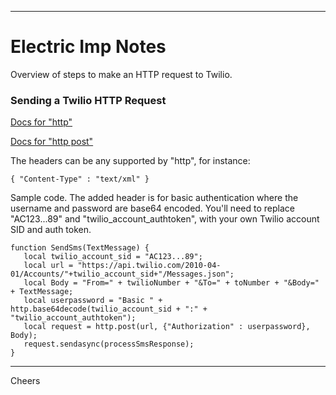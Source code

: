--------------------------------------------------------------------------------
# Electric Imp Notes

Overview of steps to make an HTTP request to Twilio.

### Sending a Twilio HTTP Request

[Docs for "http"](https://developer.electricimp.com/api/http)

[Docs for "http post"](https://developer.electricimp.com/api/http/post)

The headers can be any supported by "http", for instance:
````
{ "Content-Type" : "text/xml" }
````

Sample code.
The added header is for basic authentication where the username and password are base64 encoded.
You'll need to replace "AC123...89" and "twilio_account_authtoken", with your own Twilio account SID and auth token.
````
function SendSms(TextMessage) {
   local twilio_account_sid = "AC123...89";
   local url = "https://api.twilio.com/2010-04-01/Accounts/"+twilio_account_sid+"/Messages.json";
   local Body = "From=" + twilioNumber + "&To=" + toNumber + "&Body=" + TextMessage;
   local userpassword = "Basic " + http.base64decode(twilio_account_sid + ":" + "twilio_account_authtoken");
   local request = http.post(url, {"Authorization" : userpassword}, Body);
   request.sendasync(processSmsResponse);
}
````

--------------------------------------------------------------------------------
Cheers